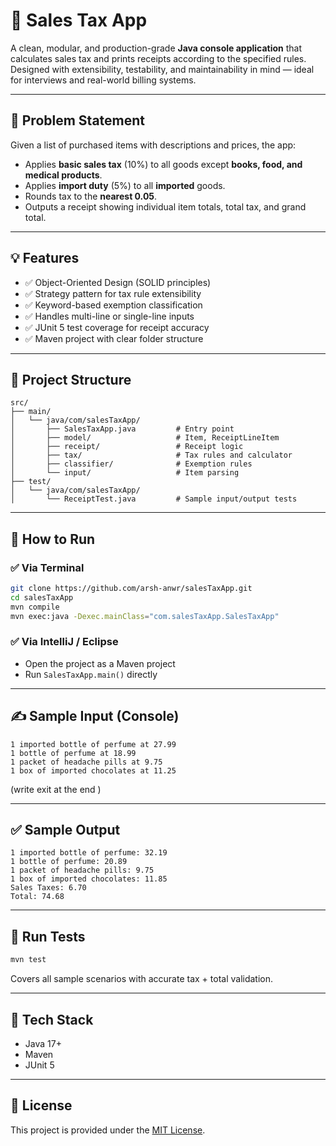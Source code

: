 # 🧾 Sales Tax App

A clean, modular, and production-grade **Java console application** that calculates sales tax and prints receipts according to the specified rules. Designed with extensibility, testability, and maintainability in mind — ideal for interviews and real-world billing systems.

---

## 📌 Problem Statement

Given a list of purchased items with descriptions and prices, the app:
- Applies **basic sales tax** (10%) to all goods except **books, food, and medical products**.
- Applies **import duty** (5%) to all **imported** goods.
- Rounds tax to the **nearest 0.05**.
- Outputs a receipt showing individual item totals, total tax, and grand total.

---

## 💡 Features

- ✅ Object-Oriented Design (SOLID principles)
- ✅ Strategy pattern for tax rule extensibility
- ✅ Keyword-based exemption classification
- ✅ Handles multi-line or single-line inputs
- ✅ JUnit 5 test coverage for receipt accuracy
- ✅ Maven project with clear folder structure

---

## 📂 Project Structure

```
src/
├── main/
│   └── java/com/salesTaxApp/
│       ├── SalesTaxApp.java         # Entry point
│       ├── model/                   # Item, ReceiptLineItem
│       ├── receipt/                 # Receipt logic
│       ├── tax/                     # Tax rules and calculator
│       ├── classifier/              # Exemption rules
│       └── input/                   # Item parsing
├── test/
│   └── java/com/salesTaxApp/
│       └── ReceiptTest.java         # Sample input/output tests
```

---

## 🚀 How to Run

### ✅ Via Terminal

```bash
git clone https://github.com/arsh-anwr/salesTaxApp.git
cd salesTaxApp
mvn compile
mvn exec:java -Dexec.mainClass="com.salesTaxApp.SalesTaxApp"
```

### ✅ Via IntelliJ / Eclipse
- Open the project as a Maven project
- Run `SalesTaxApp.main()` directly

---

## ✍️ Sample Input (Console)

```
1 imported bottle of perfume at 27.99
1 bottle of perfume at 18.99
1 packet of headache pills at 9.75
1 box of imported chocolates at 11.25
```

(write exit at the end )

---

## ✅ Sample Output

```
1 imported bottle of perfume: 32.19
1 bottle of perfume: 20.89
1 packet of headache pills: 9.75
1 box of imported chocolates: 11.85
Sales Taxes: 6.70
Total: 74.68
```

---

## 🧪 Run Tests

```bash
mvn test
```

Covers all sample scenarios with accurate tax + total validation.

---

## 🔧 Tech Stack

- Java 17+
- Maven
- JUnit 5

---

## 📄 License

This project is provided under the [MIT License](LICENSE).